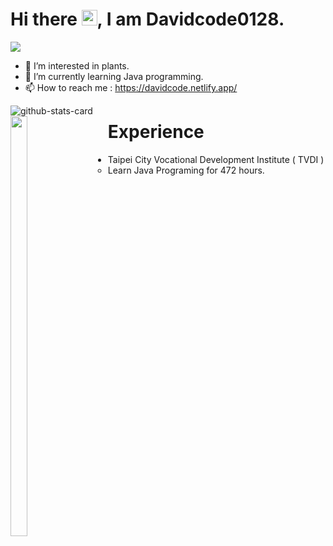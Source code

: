 # Hi there <a href="https://www.gautamkrishnar.com/"><img src="https://media.giphy.com/media/hvRJCLFzcasrR4ia7z/giphy.gif" width="25px"></a>, I am Davidcode0128.
![](https://komarev.com/ghpvc/?username=davidcode0128&style=flat)
- 🌱 I’m interested in plants.
- 👀 I’m currently learning Java programming.
- 📫 How to reach me : https://davidcode.netlify.app/

<div style="float: left">    
    <img src="https://github-readme-stats.vercel.app/api?username=davidcode0128&show_icons=true&bg_color=30,e96443,904e95&title_color=fff&text_color=fff&icon_color=fff" alt="github-stats-card" />
  <img align="top" width="41.5%" src="https://github-readme-stats.vercel.app/api/top-langs/?username=davidcode0128&hide=javascript,svelte&layout=compact&bg_color=30,e96443,904e95&title_color=fff&text_color=fff&icon_color=fff" />  
</a>
</div>

# Experience

- Taipei City Vocational Development Institute ( TVDI )
   - Learn Java Programing for 472 hours.
